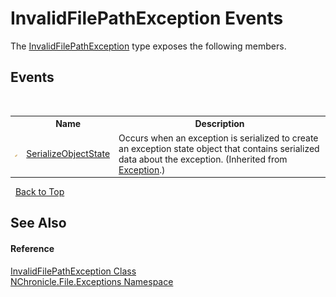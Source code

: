 # InvalidFilePathException Events
 

The <a href="T_NChronicle_File_Exceptions_InvalidFilePathException.md">InvalidFilePathException</a> type exposes the following members.


## Events
&nbsp;<table><tr><th></th><th>Name</th><th>Description</th></tr><tr><td>![Protected event](media/protevent.gif "Protected event")</td><td><a href="http://msdn2.microsoft.com/en-us/library/ee332915" target="_blank">SerializeObjectState</a></td><td>
Occurs when an exception is serialized to create an exception state object that contains serialized data about the exception.
 (Inherited from <a href="http://msdn2.microsoft.com/en-us/library/c18k6c59" target="_blank">Exception</a>.)</td></tr></table>&nbsp;
<a href="#invalidfilepathexception-events">Back to Top</a>

## See Also


#### Reference
<a href="T_NChronicle_File_Exceptions_InvalidFilePathException.md">InvalidFilePathException Class</a><br /><a href="N_NChronicle_File_Exceptions.md">NChronicle.File.Exceptions Namespace</a><br />
